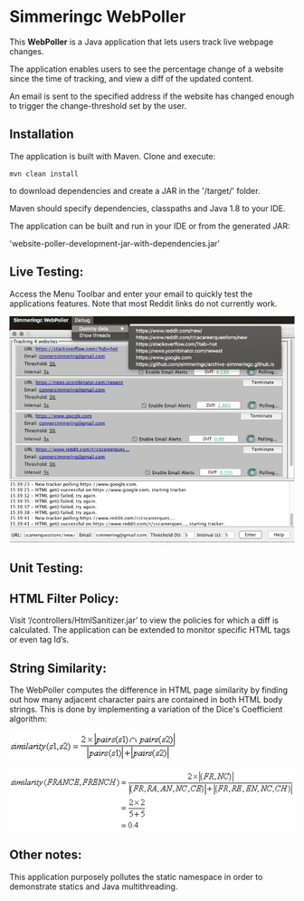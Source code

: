 # Simmeringc WebPoller

This **WebPoller** is a Java application that lets users track live webpage changes.

The application enables users to see the percentage change of a website since the time of tracking, and view a diff of the updated content.

An email is sent to the specified address if the website has changed enough to trigger the change-threshold set by the user.

## Installation

The application is built with Maven. Clone and execute:

```
mvn clean install
```

to download dependencies and create a JAR in the '/target/' folder.

Maven should specify dependencies, classpaths and Java 1.8 to your IDE.

The application can be built and run in your IDE or from the generated JAR:

'website-poller-development-jar-with-dependencies.jar'

## Live Testing:

Access the Menu Toolbar and enter your email to quickly test the applications features. Note that most Reddit links do not currently work.

![debug_menu](resources/readmeImages/debug_menu.png)

## Unit Testing: 

## HTML Filter Policy:

Visit ‘/controllers/HtmlSanitizer.jar’ to view the policies for which a diff is calculated. The application can be extended to monitor specific HTML tags or even tag Id’s.

## String Similarity:

The WebPoller computes the difference in HTML page similarity by finding out how many adjacent character pairs are contained in both HTML body strings. This is done by implementing a variation of the Dice's Coefficient algorithm:

![similarity_algorithm](resources/readmeImages/similarity_algorithm.png)

![similarity_proof](resources/readmeImages/similarity_proof.png)

## Other notes:

This application purposely pollutes the static namespace in order to demonstrate statics and Java multithreading. 

